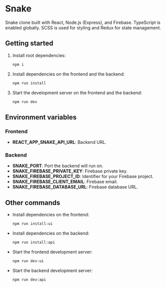 # Snake

Snake clone built with React, Node.js (Express), and Firebase. TypeScript is enabled globally. SCSS is used for styling and Redux for state management.

## Getting started

1. Install root dependencies:

   ```sh
   npm i
   ```

2. Install dependencies on the frontend and the backend:

   ```sh
   npm run install
   ```

3. Start the development server on the frontend and the backend:

   ```sh
   npm run dev
   ```

## Environment variables

### Frontend

- **REACT_APP_SNAKE_API_URL**: Backend URL.

### Backend

- **SNAKE_PORT**: Port the backend will run on.
- **SNAKE_FIREBASE_PRIVATE_KEY**: Firebase private key.
- **SNAKE_FIREBASE_PROJECT_ID**: Identifier for your Firebase project.
- **SNAKE_FIREBASE_CLIENT_EMAIL**: Firebase email.
- **SNAKE_FIREBASE_DATABASE_URL**: Firebase database URL.

## Other commands

- Install dependencies on the frontend:

  ```sh
  npm run install:ui
  ```

- Install dependencies on the backend:

  ```sh
  npm run install:api
  ```

- Start the frontend development server:

  ```sh
  npm run dev:ui
  ```

- Start the backend development server:

  ```sh
  npm run dev:api
  ```
